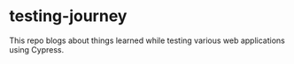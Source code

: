 # testing-journey

This repo blogs about things learned while testing various web applications using Cypress.

